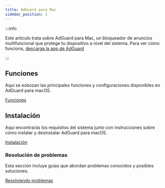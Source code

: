 ```yaml
---
title: AdGuard para Mac
sidebar_position: 1
---
```


:::info

Este artículo trata sobre AdGuard para Mac, un bloqueador de anuncios multifuncional que protege tu dispositivo a nivel del sistema. Para ver cómo funciona, [descarga la app de AdGuard](https://agrd.io/download-kb-adblock)

:::

## Funciones

Aquí se esbozan las principales funciones y configuraciones disponibles en AdGuard para macOS.

[Funciones](/adguard-for-mac/features/features.md)

## Instalación

Aquí encontrarás los requisitos del sistema junto con instrucciones sobre cómo instalar y desinstalar AdGuard para macOS.

[Instalación](/adguard-for-mac/installation.md)

### Resolución de problemas

Esta sección incluye guías que abordan problemas conocidos y posibles soluciones.

[Resolviendo problemas](/adguard-for-mac/solving-problems/solving-problems.md)
